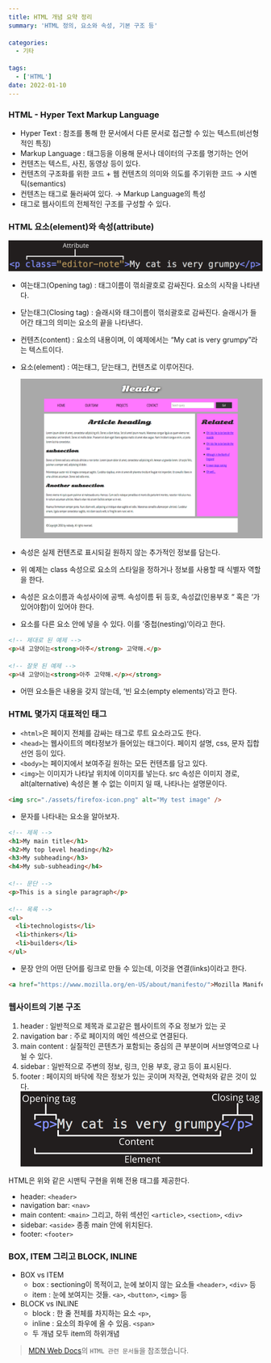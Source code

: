 ```yaml
---
title: HTML 개념 요약 정리
summary: 'HTML 정의, 요소와 속성, 기본 구조 등'

categories:
  - 기타

tags:
  - ['HTML']
date: 2022-01-10
---
```


### HTML - Hyper Text Markup Language

- Hyper Text : 참조를 통해 한 문서에서 다른 문서로 접근할 수 있는 텍스트(비선형적인 특징)
- Markup Language : 태그등을 이용해 문서나 데이터의 구조를 명기하는 언어
- 컨텐츠는 텍스트, 사진, 동영상 등이 있다.
- 컨텐츠의 구조화를 위한 코드 + 웹 컨텐츠의 의미와 의도를 주기위한 코드 → 시멘틱(semantics)
- 컨텐츠는 태그로 둘러싸여 있다. → Markup Language의 특성
- 태그로 웹사이트의 전체적인 구조를 구성할 수 있다.

### HTML 요소(element)와 속성(attribute)

![html1](./assets/html1.png)

- 여는태그(Opening tag) : 태그이름이 꺾쇠괄호로 감싸진다. 요소의 시작을 나타낸다.
- 닫는태그(Closing tag) : 슬래시와 태그이름이 꺾쇠괄호로 감싸진다. 슬래시가 들어간 태그의 의미는 요소의 끝을 나타낸다.
- 컨텐츠(content) : 요소의 내용이며, 이 예제에서는 “My cat is very grumpy”라는 텍스트이다.
- 요소(element) : 여는태그, 닫는태그, 컨텐츠로 이루어진다.

    ![html2](./assets/html2.png)

- 속성은 실제 컨텐츠로 표시되길 원하지 않는 추가적인 정보를 담는다.
- 위 예제는 class 속성으로 요소의 스타일을 정하거나 정보를 사용할 때 식별자 역할을 한다.
- 속성은 요소이름과 속성사이에 공백. 속성이름 뒤 등호, 속성값(인용부호 “ 혹은 ‘가 있어야함)이 있어야 한다.
- 요소를 다른 요소 안에 넣을 수 있다. 이를 ‘중첩(nesting)’이라고 한다.

```html
<!-- 제대로 된 예제 -->
<p>내 고양이는<strong>아주</strong> 고약해.</p>

<!-- 잘못 된 예제 -->
<p>내 고양이는<strong>아주 고약해.</p></strong>
```

- 어떤 요소들은 내용을 갖지 않는데, ‘빈 요소(empty elements)’라고 한다.

### HTML 몇가지 대표적인 태그

- `<html>`은 페이지 전체를 감싸는 태그로 루트 요소라고도 한다.
- `<head>`는 웹사이트의 메타정보가 들어있는 태그이다. 페이지 설명, css, 문자 집합 선언 등이 있다.
- `<body>`는 페이지에서 보여주길 원하는 모든 컨텐츠를 담고 있다.
- `<img>`는 이미지가 나타날 위치에 이미지를 넣는다. src 속성은 이미지 경로, alt(alternative) 속성은 볼 수 없는 이미지 일 때, 나타나는 설명문이다.

```html
<img src="./assets/firefox-icon.png" alt="My test image" />
```

- 문자를 나타내는 요소을 알아보자.

```html
<!-- 제목 -->
<h1>My main title</h1>
<h2>My top level heading</h2>
<h3>My subheading</h3>
<h4>My sub-subheading</h4>

<!-- 문단 -->
<p>This is a single paragraph</p>

<!-- 목록 -->
<ul>
  <li>technologists</li>
  <li>thinkers</li>
  <li>builders</li>
</ul>
```

- 문장 안의 어떤 단어를 링크로 만들 수 있는데, 이것을 연결(links)이라고 한다.

```html
<a href="https://www.mozilla.org/en-US/about/manifesto/">Mozilla Manifesto</a>
```

### 웹사이트의 기본 구조

1. header : 일반적으로 제목과 로고같은 웹사이트의 주요 정보가 있는 곳
2. navigation bar : 주로 페이지의 메인 섹션으로 연결된다.
3. main content : 실질적인 콘텐츠가 포함되는 중심의 큰 부분이며 서브영역으로 나뉠 수 있다.
4. sidebar : 일반적으로 주변의 정보, 링크, 인용 부호, 광고 등이 표시된다.
5. footer : 페이지의 바닥에 작은 정보가 있는 곳이며 저작권, 연락처와 같은 것이 있다.
   ![html3](./assets/html3.png)

HTML은 위와 같은 시맨틱 구현을 위해 전용 태그를 제공한다.

- header: `<header>`
- navigation bar: `<nav>`
- main content: `<main>` 그리고, 하위 섹션인 `<article>`, `<section>`, `<div>`
- sidebar: `<aside>` 종종 main 안에 위치된다.
- footer: `<footer>`

### BOX, ITEM 그리고 BLOCK, INLINE

- BOX vs ITEM
  - box : sectioning이 목적이고, 눈에 보이지 않는 요소들 `<header>`, `<div>` 등
  - item : 눈에 보여지는 것들. `<a>`, `<button>`, `<img>` 등
- BLOCK vs INLINE
  - block : 한 줄 전체를 차지하는 요소 `<p>`,
  - inline : 요소의 좌우에 올 수 있음. `<span>`
  - 두 개념 모두 item의 하위개념

> [MDN Web Docs](https://developer.mozilla.org/en-US/docs/Web/HTML)의 `HTML 관련 문서들`을 참조했습니다.
